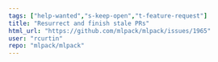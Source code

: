 ```yaml
---
tags: ["help-wanted","s-keep-open","t-feature-request"]
title: "Resurrect and finish stale PRs"
html_url: "https://github.com/mlpack/mlpack/issues/1965"
user: "rcurtin"
repo: "mlpack/mlpack"
---
```


